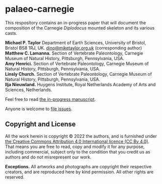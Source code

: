 # palaeo-carnegie

This respository contains an in-progress paper that will document the composition of the Carnegie _Diplodocus_ mounted skeleton and its various casts.

**Michael P. Taylor**
Department of Earth Sciences, University of Bristol, Bristol BS8 1RJ, UK.
<dino@miketaylor.org.uk> (corresponding author)  
**Matthew C. Lamanna.** Section of Vertebrate Paleontology, Carnegie Museum of Natural History, Pittsburgh, Pennsylvania, USA.  
**Amy Henrici.** Section of Vertebrate Paleontology, Carnegie Museum of Natural History, Pittsburgh, Pennsylvania, USA.  
**Linsly Church.** Section of Vertebrate Paleontology, Carnegie Museum of Natural History, Pittsburgh, Pennsylvania, USA.  
**Ilja Nieuwland.** Huygens Institute, Royal Netherlands Academy of Arts and Sciences, Netherlands.  

Feel free to read [the in-progress manuscript](composition-of-the-Carnegie-Diplodocus.docx).

Anyone is welcome to [file issues](https://github.com/MikeTaylor/palaeo-carnegie/issues).

## Copyright and License

All the work herein is copyright © 2022 the authors, and is furnished under [the Creative Commons Attribution 4.0 International licence (CC By 4.0)](https://creativecommons.org/licenses/by/4.0/). That means you are free to read, copy and modify it for any purpose, including commercial, subject only to the condition that you credit us as authors and do not misrepresent our work.

**Exceptions.**
All artworks and photographs are copyright their respective creators, and are reproduced here by kind permission. All other rights are reserved.

